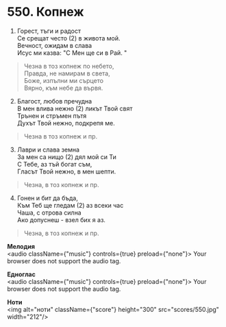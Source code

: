 # 550. Копнеж

1. Горест, тъги и радост  
Се срещат често (2) в живота мой.  
Вечност, ожидам в слава  
Исус ми казва: "С Мен ще си в Рай. "  

> Чезна в тоз копнеж по небето,  
> Правда, не намирам в света,  
> Боже, изпълни ми сърцето  
> Вярно, към небе да вървя.  

2. Благост, любов пречудна  
В мен влива нежно (2) ликът Твой свят  
Трънен и стръмен пътя  
Духът Твой нежно, подкрепя ме.  

> Чезна в тоз копнеж и пр.

3. Лаври и слава земна  
За мен са нищо (2) дял мой си Ти  
С Тебе, аз тъй богат съм,  
Гласът Твой нежно, в мен шепти.  

> Чезна, в тоз копнеж и пр.  

4. Гонен и бит да бъда,  
Към Теб ще гледам (2) аз всеки час  
Чаша, с отрова силна  
Ако допуснеш - взел бих я аз.  

> Чезна, в тоз копнеж и пр.

**Мелодия**  
<audio className={"music"} controls={true} preload={"none"}>
    <source src="mp3/550.mp3" type="audio/mpeg"/>
    Your browser does not support the audio tag.
</audio>

**Едноглас**  
<audio className={"music"} controls={true} preload={"none"}>
    <source src="transp/550.mp3" type="audio/mpeg"/>
    Your browser does not support the audio tag.
</audio>

**Ноти**  
<img alt="ноти" className={"score"} height="300" src="scores/550.jpg" width="212"/>
